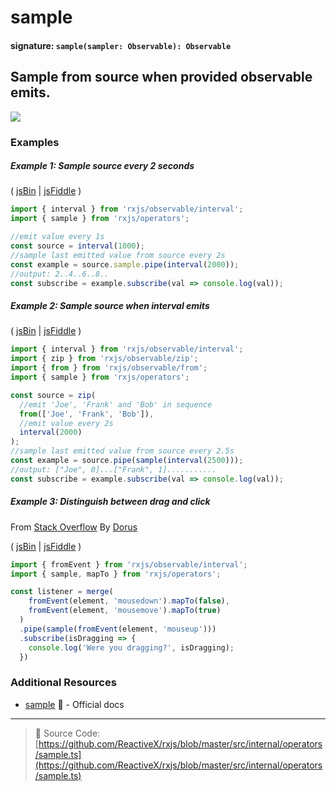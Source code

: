 # sample

#### signature: `sample(sampler: Observable): Observable`

## Sample from source when provided observable emits.

<div class="ua-ad"><a href="https://ultimateangular.com/?ref=76683_kee7y7vk"><img src="https://ultimateangular.com/assets/img/banners/ua-leader.svg"></a></div>

### Examples

##### Example 1: Sample source every 2 seconds

( [jsBin](http://jsbin.com/gemebopifu/1/edit?js,console) |
[jsFiddle](https://jsfiddle.net/btroncone/8wsbuvjb/) )

```js
import { interval } from 'rxjs/observable/interval';
import { sample } from 'rxjs/operators';

//emit value every 1s
const source = interval(1000);
//sample last emitted value from source every 2s
const example = source.sample.pipe(interval(2000));
//output: 2..4..6..8..
const subscribe = example.subscribe(val => console.log(val));
```

##### Example 2: Sample source when interval emits

( [jsBin](http://jsbin.com/cunicepube/1/edit?js,console) |
[jsFiddle](https://jsfiddle.net/btroncone/b33kg9dn/) )

```js
import { interval } from 'rxjs/observable/interval';
import { zip } from 'rxjs/observable/zip';
import { from } from 'rxjs/observable/from';
import { sample } from 'rxjs/operators';

const source = zip(
  //emit 'Joe', 'Frank' and 'Bob' in sequence
  from(['Joe', 'Frank', 'Bob']),
  //emit value every 2s
  interval(2000)
);
//sample last emitted value from source every 2.5s
const example = source.pipe(sample(interval(2500)));
//output: ["Joe", 0]...["Frank", 1]...........
const subscribe = example.subscribe(val => console.log(val));
```

##### Example 3: Distinguish between drag and click

From [Stack Overflow](https://stackoverflow.com/a/44865892/2774547) By
[Dorus](https://stackoverflow.com/users/402027/dorus)

( [jsBin](http://jsbin.com/riwipicilo/1/edit?html,js,console,output) |
[jsFiddle](https://jsfiddle.net/6yy6q0Lo/1/) )

```js
import { fromEvent } from 'rxjs/observable/interval';
import { sample, mapTo } from 'rxjs/operators';

const listener = merge(
    fromEvent(element, 'mousedown').mapTo(false),
    fromEvent(element, 'mousemove').mapTo(true)
  )
  .pipe(sample(fromEvent(element, 'mouseup')))
  .subscribe(isDragging => {
    console.log('Were you dragging?', isDragging);
  })
```

### Additional Resources

* [sample](http://reactivex.io/rxjs/class/es6/Observable.js~Observable.html#instance-method-sample)
  :newspaper: - Official docs

---

> :file_folder: Source Code:
> [https://github.com/ReactiveX/rxjs/blob/master/src/internal/operators/sample.ts](https://github.com/ReactiveX/rxjs/blob/master/src/internal/operators/sample.ts)
